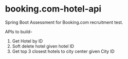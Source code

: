 # booking.com-hotel-api

Spring Boot Assessment for Booking.com recruitment test.

APIs to build-
1. Get Hotel by ID
2. Soft delete hotel given hotel ID
3. Get top 3 closest hotels to city center given City ID
